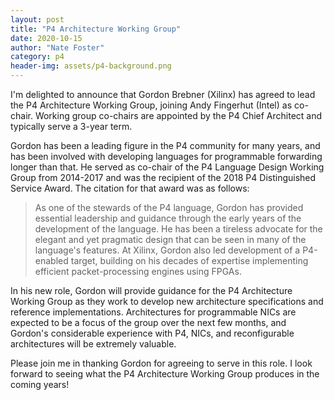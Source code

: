 ```yaml
---
layout: post
title: "P4 Architecture Working Group"
date: 2020-10-15
author: "Nate Foster"
category: p4
header-img: assets/p4-background.png
---
```


I'm delighted to announce that Gordon Brebner (Xilinx) has agreed to
lead the P4 Architecture Working Group, joining Andy Fingerhut (Intel)
as co-chair. Working group co-chairs are appointed by the P4 Chief
Architect and typically serve a 3-year term.

Gordon has been a leading figure in the P4 community for many years,
and has been involved with developing languages for programmable
forwarding longer than that. He served as co-chair of the P4 Language
Design Working Group from 2014-2017 and was the recipient of the 2018
P4 Distinguished Service Award. The citation for that award was as
follows:

> As one of the stewards of the P4 language, Gordon has provided
> essential leadership and guidance through the early years of the
> development of the language. He has been a tireless advocate for the
> elegant and yet pragmatic design that can be seen in many of the
> language's features. At Xilinx, Gordon also led development of a
> P4-enabled target, building on his decades of expertise implementing
> efficient packet-processing engines using FPGAs.

In his new role, Gordon will provide guidance for the P4 Architecture
Working Group as they work to develop new architecture specifications
and reference implementations. Architectures for programmable NICs are
expected to be a focus of the group over the next few months, and
Gordon's considerable experience with P4, NICs, and reconfigurable
architectures will be extremely valuable.

Please join me in thanking Gordon for agreeing to serve in this role.
I look forward to seeing what the P4 Architecture Working Group
produces in the coming years!

